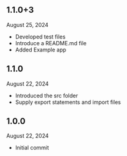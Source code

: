 
## 1.1.0+3
August 25, 2024
- Developed test files 
- Introduce a README.md file
- Added Example app

## 1.1.0
August 22, 2024
- Introduced the src folder
- Supply export statements and import files

## 1.0.0
August 22, 2024
- Initial commit